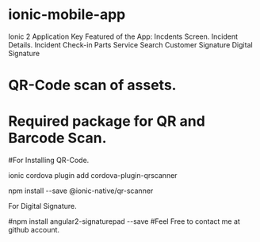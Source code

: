 # ionic-mobile-app
Ionic 2 Application 
Key Featured of the App:
Incdents Screen.
Incident Details.
Incident Check-in 
Parts Service Search
Customer Signature Digital Signature
# QR-Code scan of assets.
# Required package for QR and Barcode Scan.
#For Installing QR-Code.

ionic cordova plugin add cordova-plugin-qrscanner

npm install --save @ionic-native/qr-scanner

For Digital Signature.

#npm install angular2-signaturepad --save
#Feel Free to contact me at github account.
